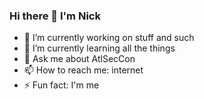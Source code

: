 ### Hi there 👋 I'm Nick

<!--
**nickg902/nickg902** is a ✨ _special_ ✨ repository because its `README.md` (this file) appears on your GitHub profile.

Here are some ideas to get you started:
-->
- 🔭 I’m currently working on stuff and such
- 🌱 I’m currently learning all the things
- 💬 Ask me about AtlSecCon
- 📫 How to reach me: internet
- ⚡ Fun fact: I'm me

